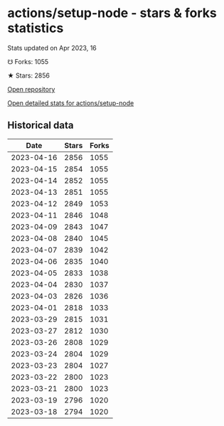 # actions/setup-node - stars & forks statistics

Stats updated on Apr 2023, 16

☋ Forks: 1055

★ Stars: 2856

[Open repository](https://github.com/actions/setup-node)

[Open detailed stats for actions/setup-node](https://reviewgithub.com/rep/actions/setup-node)

## Historical data
| Date | Stars | Forks |
|------|-------|-------|
| 2023-04-16 | 2856 | 1055 | 
| 2023-04-15 | 2854 | 1055 | 
| 2023-04-14 | 2852 | 1055 | 
| 2023-04-13 | 2851 | 1055 | 
| 2023-04-12 | 2849 | 1053 | 
| 2023-04-11 | 2846 | 1048 | 
| 2023-04-09 | 2843 | 1047 | 
| 2023-04-08 | 2840 | 1045 | 
| 2023-04-07 | 2839 | 1042 | 
| 2023-04-06 | 2835 | 1040 | 
| 2023-04-05 | 2833 | 1038 | 
| 2023-04-04 | 2830 | 1037 | 
| 2023-04-03 | 2826 | 1036 | 
| 2023-04-01 | 2818 | 1033 | 
| 2023-03-29 | 2815 | 1031 | 
| 2023-03-27 | 2812 | 1030 | 
| 2023-03-26 | 2808 | 1029 | 
| 2023-03-24 | 2804 | 1029 | 
| 2023-03-23 | 2804 | 1027 | 
| 2023-03-22 | 2800 | 1023 | 
| 2023-03-21 | 2800 | 1023 | 
| 2023-03-19 | 2796 | 1020 | 
| 2023-03-18 | 2794 | 1020 | 

